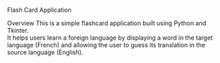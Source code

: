 Flash Card Application


Overview
This is a simple flashcard application built using Python and Tkinter. <br>
It helps users learn a foreign language by displaying a word in the target language (French) and allowing the user to guess its translation in the source language (English).
